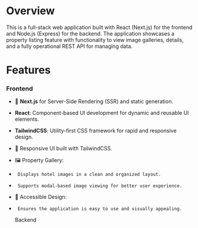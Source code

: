 # Overview

This is a full-stack web application built with React (Next.js) for the frontend and Node.js (Express) for the backend. The application showcases a property listing feature with functionality to view image galleries, details, and a fully operational REST API for managing data.

# Features

### Frontend

- 🚀 **Next.js** for Server-Side Rendering (SSR) and static generation.
- **React**: Component-based UI development for dynamic and reusable UI elements.
- **TailwindCSS**: Utility-first CSS framework for rapid and responsive design.

- 📱 Responsive UI built with TailwindCSS.
- 🖼️ Property Gallery:
-      Displays hotel images in a clean and organized layout.
-      Supports modal-based image viewing for better user experience.
- 🎨 Accessible Design:
-      Ensures the application is easy to use and visually appealing.
  Backend
